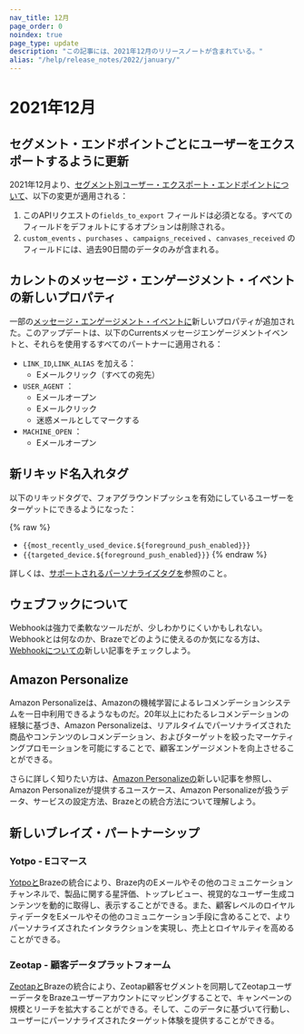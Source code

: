 ```yaml
---
nav_title: 12月
page_order: 0
noindex: true
page_type: update
description: "この記事には、2021年12月のリリースノートが含まれている。"
alias: "/help/release_notes/2022/january/"
---
```

# 2021年12月

## セグメント・エンドポイントごとにユーザーをエクスポートするように更新

2021年12月より、[セグメント別ユーザー・エクスポート・エンドポイントについて]({{site.baseurl}}/api/endpoints/export/user_data/post_users_segment/)、以下の変更が適用される：

1. このAPIリクエストの`fields_to_export` フィールドは必須となる。すべてのフィールドをデフォルトにするオプションは削除される。
2. `custom_events` 、`purchases` 、`campaigns_received` 、`canvases_received` のフィールドには、過去90日間のデータのみが含まれる。

## カレントのメッセージ・エンゲージメント・イベントの新しいプロパティ

一部の[メッセージ・エンゲージメント・イベントに]({{site.baseurl}}/user_guide/data_and_analytics/braze_currents/event_glossary/message_engagement_events/)新しいプロパティが追加された。このアップデートは、以下のCurrentsメッセージエンゲージメントイベントと、それらを使用するすべてのパートナーに適用される：

- `LINK_ID`,`LINK_ALIAS` を加える：
  - Eメールクリック（すべての宛先）
- `USER_AGENT` ：
  - Eメールオープン
  - Eメールクリック
  - 迷惑メールとしてマークする
- `MACHINE_OPEN` ：
  - Eメールオープン

## 新リキッド名入れタグ

以下のリキッドタグで、フォアグラウンドプッシュを有効にしているユーザーをターゲットにできるようになった：

{% raw %}
- `{{most_recently_used_device.${foreground_push_enabled}}}`
- `{{targeted_device.${foreground_push_enabled}}}`
{% endraw %}

詳しくは、[サポートされるパーソナライズタグを]({{site.baseurl}}/user_guide/personalization_and_dynamic_content/liquid/supported_personalization_tags/)参照のこと。

## ウェブフックについて

Webhookは強力で柔軟なツールだが、少しわかりにくいかもしれない。Webhookとは何なのか、Brazeでどのように使えるのか気になる方は、[Webhookについての]({{site.baseurl}}/user_guide/message_building_by_channel/webhooks/understanding_webhooks/)新しい記事をチェックしよう。

## Amazon Personalize

Amazon Personalizeは、Amazonの機械学習によるレコメンデーションシステムを一日中利用できるようなものだ。20年以上にわたるレコメンデーションの経験に基づき、Amazon Personalizeは、リアルタイムでパーソナライズされた商品やコンテンツのレコメンデーション、およびターゲットを絞ったマーケティングプロモーションを可能にすることで、顧客エンゲージメントを向上させることができる。 

さらに詳しく知りたい方は、[Amazon Personalizeの]({{site.baseurl}}/partners/message_personalization/dynamic_content/amazon_personalize/amazon_personalize/)新しい記事を参照し、Amazon Personalizeが提供するユースケース、Amazon Personalizeが扱うデータ、サービスの設定方法、Brazeとの統合方法について理解しよう。

## 新しいブレイズ・パートナーシップ

### Yotpo - Eコマース

[Yotpoと]({{site.baseurl}}/partners/message_orchestration/channel_extensions/ecommerce/yotpo/)Brazeの統合により、Braze内のEメールやその他のコミュニケーションチャンネルで、製品に関する星評価、トップレビュー、視覚的なユーザー生成コンテンツを動的に取得し、表示することができる。また、顧客レベルのロイヤルティデータをEメールやその他のコミュニケーション手段に含めることで、よりパーソナライズされたインタラクションを実現し、売上とロイヤルティを高めることができる。

### Zeotap - 顧客データプラットフォーム

[Zeotapと]({{site.baseurl}}/partners/data_and_infrastructure_agility/customer_data_platform/zeotap/)Brazeの統合により、Zeotap顧客セグメントを同期してZeotapユーザーデータをBrazeユーザーアカウントにマッピングすることで、キャンペーンの規模とリーチを拡大することができる。そして、このデータに基づいて行動し、ユーザーにパーソナライズされたターゲット体験を提供することができる。